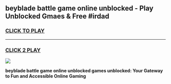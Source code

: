 
## beyblade battle game online unblocked - Play Unblocked Gmaes & Free #irdad
<h3>
<a href="https://news.freeplayer.one?title=beyblade_battle_game_online_unblocked&ref=03M">CLICK TO PLAY</a></h3>
<hr>

<h3>
<a href="https://news.freeplayer.one?title=beyblade_battle_game_online_unblocked&ref=03M">CLICK 2 PLAY</a>
  
</h3>

<a href="https://news.freeplayer.one?title=beyblade_battle_game_online_unblocked&ref=03M"><img src="https://clearcache.store/games.png"></a>


**beyblade battle game online unblocked games unblocked: Your Gateway to Fun and Accessible Online Gaming**
